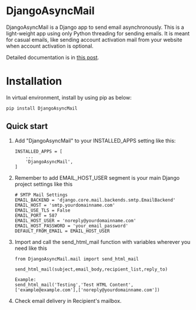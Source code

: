 # DjangoAsyncMail


DjangoAsyncMail is a Django app to send email asynchronously. This is a light-weight app using only Python threading for sending emails. It is meant for casual emails, like sending account activation mail from your website when account activation is optional.

Detailed documentation is in [this post](https://jayeshmahato.com/blog/technology/djangoasyncmail).

# Installation

In virtual environment, install by using pip as below:

    pip install DjangoAsyncMail

## Quick start

1. Add "DjangoAsyncMail" to your INSTALLED_APPS setting like this:
    ```
    INSTALLED_APPS = [
        ...
        'DjangoAsyncMail',
    ]
    ```

2. Remember to add EMAIL_HOST_USER segment is your main Django project settings like this
    ```
    # SMTP Mail Settings
    EMAIL_BACKEND = 'django.core.mail.backends.smtp.EmailBackend'
    EMAIL_HOST = 'smtp.yourdomainname.com'
    EMAIL_USE_TLS = False
    EMAIL_PORT = 587
    EMAIL_HOST_USER = 'noreply@yourdomainname.com'
    EMAIL_HOST_PASSWORD = 'your_email_password'
    DEFAULT_FROM_EMAIL = EMAIL_HOST_USER
    ```


3. Import and call the send_html_mail function with variables wherever you need like this
    ```
    from DjangoAsyncMail.mail import send_html_mail

    send_html_mail(subject,email_body,recipient_list,reply_to)

    Example:
    send_html_mail('Testing','Test HTML Content',['example@example.com'],['noreply@yourdomainname.com'])
    ```
4. Check email delivery in Recipient's mailbox.
